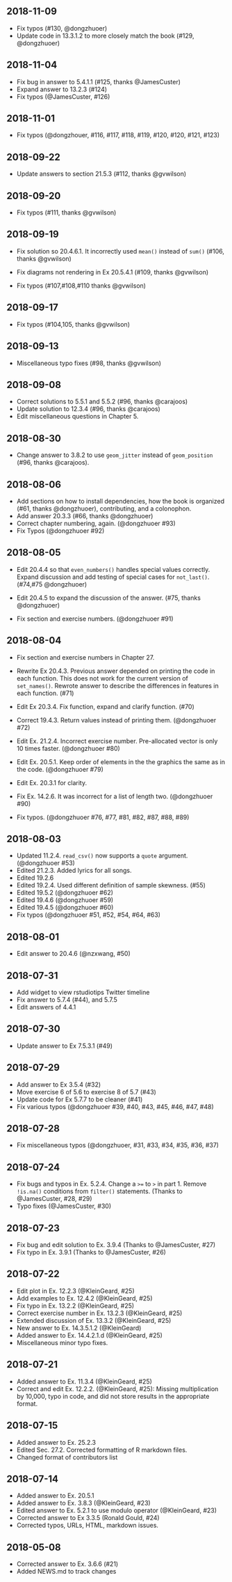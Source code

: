 ## 2018-11-09

-   Fix typos (#130, \@dongzhuoer)
-   Update code in 13.3.1.2 to more closely match the book (#129, \@dongzhuoer)

## 2018-11-04

-   Fix bug in answer to 5.4.1.1 (#125, thanks \@JamesCuster)
-   Expand answer to 13.2.3 (#124)
-   Fix typos (\@JamesCuster, #126)

## 2018-11-01

-   Fix typos (\@dongzhouer, #116, #117, #118, #119, #120, #120, #121, #123)

## 2018-09-22

-   Update answers to section 21.5.3 (#112, thanks \@gvwilson)

## 2018-09-20

-   Fix typos (#111, thanks \@gvwilson)

## 2018-09-19

-   Fix solution so 20.4.6.1. It incorrectly used `mean()` instead of `sum()`
    (#106, thanks \@gvwilson)

-   Fix diagrams not rendering in Ex 20.5.4.1 (#109, thanks \@gvwilson)

-   Fix typos (#107,#108,#110 thanks \@gvwilson)

## 2018-09-17

-   Fix typos (#104,105, thanks \@gvwilson)

## 2018-09-13

-   Miscellaneous typo fixes (#98, thanks \@gvwilson)

## 2018-09-08

-   Correct solutions to 5.5.1 and 5.5.2 (#96, thanks \@carajoos)
-   Update solution to 12.3.4 (#96, thanks \@carajoos)
-   Edit miscellaneous questions in Chapter 5.

## 2018-08-30

-   Change answer to 3.8.2 to use `geom_jitter` instead of `geom_position` 
    (#96, thanks \@carajoos).

## 2018-08-06

-   Add sections on how to install dependencies, how the book is organized (#61, thanks \@dongzhuoer), contributing, and a colonophon.
-   Add answer 20.3.3 (#66, thanks \@dongzhuoer)
-   Correct chapter numbering, again. (\@dongzhuoer #93)
-   Fix Typos (\@dongzhuoer #92)

## 2018-08-05

-   Edit 20.4.4 so that `even_numbers()` handles special values correctly.
    Expand discussion and add testing of special cases for `not_last()`.
    (#74,#75 \@dongzhuoer)

-   Edit 20.4.5 to expand the discussion of the answer. (#75, thanks \@dongzhuoer)

-   Fix section and exercise numbers. (\@dongzhuoer #91)

## 2018-08-04

-   Fix section and exercise numbers in Chapter 27.

-   Rewrite Ex 20.4.3. Previous answer depended on printing the code in each function.
    This does not work for the current version of `set_names()`. Rewrote answer
    to describe the differences in features in each function. (#71)

-   Edit Ex 20.3.4. Fix function, expand and clarify function. (#70)

-   Correct 19.4.3. Return values instead of printing them. (\@dongzhuoer #72)

-   Edit Ex. 21.2.4. Incorrect exercise number. Pre-allocated vector is only 10 times faster. (\@dongzhuoer #80)

-   Edit Ex. 20.5.1. Keep order of elements in the the graphics the same as in the code. (\@dongzhuoer #79)

-   Edit Ex. 20.3.1 for clarity.

-   Fix Ex. 14.2.6. It was incorrect for a list of length two. (\@dongzhuoer #90)

-   Fix typos. (\@dongzhuoer #76, #77, #81, #82, #87, #88, #89)

## 2018-08-03

-   Updated 11.2.4. `read_csv()` now supports a `quote` argument. (\@dongzhuoer #53)
-   Edited 21.2.3. Added lyrics for all songs.
-   Edited 19.2.6
-   Edited 19.2.4. Used different definition of sample skewness. (#55)
-   Edited 19.5.2 (\@dongzhuoer #62)
-   Edited 19.4.6 (\@dongzhuoer #59)
-   Edited 19.4.5 (\@dongzhuoer #60)
-   Fix typos (\@dongzhuoer #51, #52, #54, #64, #63)

## 2018-08-01

-   Edit answer to 20.4.6 (\@nzxwang, #50)

## 2018-07-31

-   Add widget to view rstudiotips Twitter timeline
-   Fix answer to 5.7.4 (#44), and 5.7.5
-   Edit answers of 4.4.1

## 2018-07-30

-   Update answer to Ex 7.5.3.1 (#49)

## 2018-07-29

-   Add answer to Ex 3.5.4 (#32)
-   Move exercise 6 of 5.6 to exercise 8 of 5.7 (#43)
-   Update code for Ex 5.7.7 to be cleaner (#41)
-   Fix various typos (\@dongzhuoer #39, #40, #43, #45, #46, #47, #48)

## 2018-07-28

-   Fix miscellaneous typos (\@dongzhuoer, #31, #33, #34, #35, #36, #37)

## 2018-07-24

-   Fix bugs and typos in Ex. 5.2.4. Change a `>=` to `>` in part 1. Remove `!is.na()` conditions from `filter()` statements. (Thanks to \@JamesCuster, #28, #29)
-   Typo fixes (\@JamesCuster, #30)

## 2018-07-23

-   Fix bug and edit solution to Ex. 3.9.4 (Thanks to \@JamesCuster, #27)
-   Fix typo in Ex. 3.9.1 (Thanks to \@JamesCuster, #26)

## 2018-07-22

-   Edit plot in Ex. 12.2.3 (\@KleinGeard, #25)
-   Add examples to Ex. 12.4.2 (\@KleinGeard, #25)
-   Fix typo in Ex. 13.2.2 (\@KleinGeard, #25)
-   Correct exercise number in Ex. 13.2.3 (\@KleinGeard, #25)
-   Extended discussion of Ex. 13.3.2 (\@KleinGeard, #25)
-   New answer to Ex. 14.3.5.1.2 (\@KleinGeard)
-   Added answer to Ex. 14.4.2.1.d (\@KleinGeard, #25)
-   Miscellaneous minor typo fixes.

## 2018-07-21

-   Added answer to Ex. 11.3.4 (\@KleinGeard, #25)
-   Correct and edit Ex. 12.2.2. (\@KleinGeard, #25): Missing multiplication by 10,000, typo in code, and did not store results in the appropriate format.

## 2018-07-15

-   Added answer to Ex. 25.2.3
-   Edited Sec. 27.2. Corrected formatting of R markdown files.
-   Changed format of contributors list

## 2018-07-14

-   Added answer to Ex. 20.5.1
-   Added answer to Ex. 3.8.3 (\@KleinGeard, #23)
-   Edited answer to Ex. 5.2.1 to use modulo operator (\@KleinGeard, #23)
-   Corrected answer to Ex 3.3.5 (Ronald Gould, #24)
-   Corrected typos, URLs, HTML, markdown issues.

## 2018-05-08

-   Corrected answer to Ex. 3.6.6 (#21)
-   Added NEWS.md to track changes
